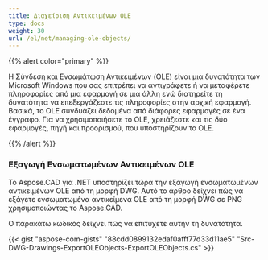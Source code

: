 ```yaml
---
title: Διαχείριση Αντικειμένων OLE
type: docs
weight: 30
url: /el/net/managing-ole-objects/
---
```


{{% alert color="primary" %}} 

Η Σύνδεση και Ενσωμάτωση Αντικειμένων (OLE) είναι μια δυνατότητα των Microsoft Windows που σας επιτρέπει να αντιγράφετε ή να μεταφέρετε πληροφορίες από μια εφαρμογή σε μια άλλη ενώ διατηρείτε τη δυνατότητα να επεξεργάζεστε τις πληροφορίες στην αρχική εφαρμογή. Βασικά, το OLE συνδυάζει δεδομένα από διάφορες εφαρμογές σε ένα έγγραφο. Για να χρησιμοποιήσετε το OLE, χρειάζεστε και τις δύο εφαρμογές, πηγή και προορισμού, που υποστηρίζουν το OLE.

{{% /alert %}} 
### **Εξαγωγή Ενσωματωμένων Αντικειμένων OLE**
Το Aspose.CAD για .NET υποστηρίζει τώρα την εξαγωγή ενσωματωμένων αντικειμένων OLE από τη μορφή DWG. Αυτό το άρθρο δείχνει πώς να εξάγετε ενσωματωμένα αντικείμενα OLE από τη μορφή DWG σε PNG χρησιμοποιώντας το Aspose.CAD.

Ο παρακάτω κωδικός δείχνει πώς να επιτύχετε αυτήν τη δυνατότητα.

{{< gist "aspose-com-gists" "88cdd0899132edaf0afff77d33d11ae5" "Src-DWG-Drawings-ExportOLEObjects-ExportOLEObjects.cs" >}}
